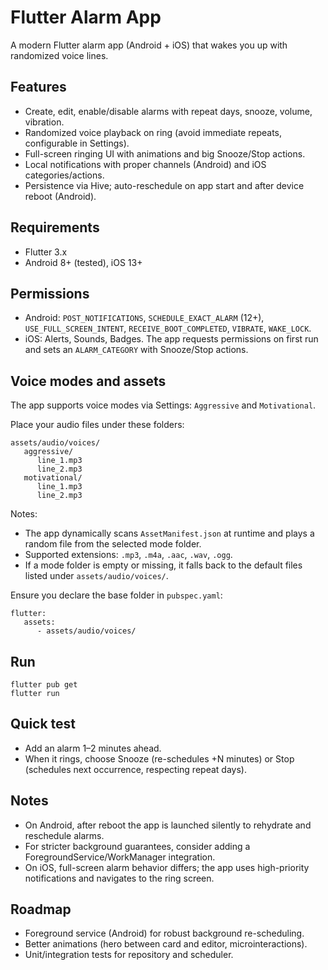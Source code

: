 # Flutter Alarm App

A modern Flutter alarm app (Android + iOS) that wakes you up with randomized voice lines.

## Features
- Create, edit, enable/disable alarms with repeat days, snooze, volume, vibration.
- Randomized voice playback on ring (avoid immediate repeats, configurable in Settings).
- Full-screen ringing UI with animations and big Snooze/Stop actions.
- Local notifications with proper channels (Android) and iOS categories/actions.
- Persistence via Hive; auto-reschedule on app start and after device reboot (Android).

## Requirements
- Flutter 3.x
- Android 8+ (tested), iOS 13+

## Permissions
- Android: `POST_NOTIFICATIONS`, `SCHEDULE_EXACT_ALARM` (12+), `USE_FULL_SCREEN_INTENT`, `RECEIVE_BOOT_COMPLETED`, `VIBRATE`, `WAKE_LOCK`.
- iOS: Alerts, Sounds, Badges. The app requests permissions on first run and sets an `ALARM_CATEGORY` with Snooze/Stop actions.

## Voice modes and assets
The app supports voice modes via Settings: `Aggressive` and `Motivational`.

Place your audio files under these folders:

```
assets/audio/voices/
   aggressive/
      line_1.mp3
      line_2.mp3
   motivational/
      line_1.mp3
      line_2.mp3
```

Notes:
- The app dynamically scans `AssetManifest.json` at runtime and plays a random file from the selected mode folder.
- Supported extensions: `.mp3`, `.m4a`, `.aac`, `.wav`, `.ogg`.
- If a mode folder is empty or missing, it falls back to the default files listed under `assets/audio/voices/`.

Ensure you declare the base folder in `pubspec.yaml`:

```
flutter:
   assets:
      - assets/audio/voices/
```

## Run
```
flutter pub get
flutter run
```

## Quick test
- Add an alarm 1–2 minutes ahead.
- When it rings, choose Snooze (re-schedules +N minutes) or Stop (schedules next occurrence, respecting repeat days).

## Notes
- On Android, after reboot the app is launched silently to rehydrate and reschedule alarms.
- For stricter background guarantees, consider adding a ForegroundService/WorkManager integration.
- On iOS, full-screen alarm behavior differs; the app uses high-priority notifications and navigates to the ring screen.

## Roadmap
- Foreground service (Android) for robust background re-scheduling.
- Better animations (hero between card and editor, microinteractions).
- Unit/integration tests for repository and scheduler.